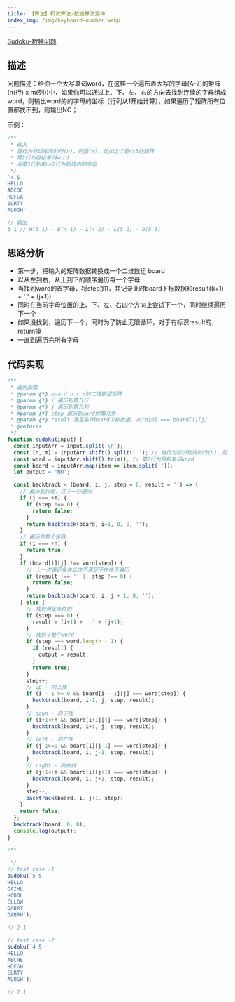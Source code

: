 ```yaml
---
title: 【算法】机试算法-数独算法变种
index_img: /img/keyboard-number.webp
---
```


[Sudoku-数独问题](https://www.nowcoder.com/practice/78a1a4ebe8a34c93aac006c44f6bf8a1?tpId=37&tqId=21267&rp=1&ru=/exam/oj/ta&qru=/exam/oj/ta&sourceUrl=%2Fexam%2Foj%2Fta%3FtpId%3D37&difficulty=undefined&judgeStatus=undefined&tags=&title=)

##  描述

问题描述：给你一个大写单词word，在这样一个遍布着大写的字母(A-Z)的矩阵(n(行) x m(列))中，如果你可以通过上、下、左、右的方向去找到连续的字母组成word，则输出word的的字母的坐标（行列从1开始计算），如果遍历了矩阵所有位置都找不到，则输出NO；

示例：

```js
/**
 * 输入
 * 首行为标识矩阵的行(n)、列数(m)，比如这个是4x5的矩阵
 * 第2行为目标单词word
 * 从第3行到第n+2行为矩阵内的字母
 */
`4 5
HELLO
ABCDE
HDFGA
ELRTY
ALOGH`

// 输出
3 1 // H(3 1) - E(4 1) - L(4 2) - L(5 2) - O(5 3)
```

##  思路分析

- 第一步，把输入的矩阵数据转换成一个二维数组 board
- 以从左到右，从上到下的顺序遍历每一个字母
- 当找到word的首字母，将step加1，并记录此时board下标数据和result((i+1) + ' ' + (j+1))
- 同时在当前字母位置的上、下、左、右四个方向上尝试下一个，同时继续遍历下一个
- 如果没找到，遍历下一个，同时为了防止无限循环，对于有标识result的，return掉
- 一直到遍历完所有字母

##  代码实现

```js
/**
 * 遍历函数
 * @param {*} board n x m的二维数组矩阵
 * @param {*} i 遍历到第几行
 * @param {*} j 遍历到第几列
 * @param {*} step 遍历到word的第几步
 * @param {*} result 满足条件board下标数据，word[0] === board[i][j]
 * @returns 
 */
function sudoku(input) {
  const inputArr = input.split('\n');
  const [n, m] = inputArr.shift().split(' '); // 首行为标识矩阵的行(n)、列数(m)，比如这个是4x5的矩阵
  const word = inputArr.shift().trim(); // 第2行为目标单词word
  const board = inputArr.map(item => item.split(''));
  let output = 'NO';

  const backtrack = (board, i, j, step = 0, result = '') => {
    // 遍历到行尾，往下一行遍历
    if (j === +m) {
      if (step !== 0) {
        return false;
      }
      return backtrack(board, i+1, 0, 0, '');
    }
    // 遍历完整个矩阵
    if (i === +n) {
      return true;
    }
    if (board[i][j] !== word[step]) {
      // 上一次满足条件此次不满足不在往下遍历
      if (result !== '' || step !== 0) { 
        return false;
      }
      return backtrack(board, i, j + 1, 0, '');
    } else {
      // 找到满足条件的
      if (step === 0) {
        result = (i+1) + ' ' + (j+1);
      }
      // 找到了整个word
      if (step === word.length - 1) {
        if (result) {
          output = result;
        }
        return true;
      }
      step++;
      // up - 向上找
      if (i - 1 >= 0 && board[i - 1][j] === word[step]) { 
        backtrack(board, i-1, j, step, result);
      }
      // down - 向下找
      if (i+1<+n && board[i+1][j] === word[step]) { 
        backtrack(board, i+1, j, step, result);
      }
      // left - 向左找
      if (j-1>=0 && board[i][j-1] === word[step]) { 
        backtrack(board, i, j-1, step, result);
      }
      // right - 向右找
      if (j+1<+m && board[i][j+1] === word[step]) { 
        backtrack(board, i, j+1, step, result);
      }
      step--;
      backtrack(board, i, j+1, step);
    }
    return false;
  };
  backtrack(board, 0, 0);
  console.log(output);
}

/**

 */
// test case -1
sudoku(`5 5
HELLO
OAIHL
HCDOL
ELLOW
OABRT
OABRH`);

// 2 1

// test case -2
sudoku(`4 5
HELLO
ABCHE
HDFGH
ELRTY
ALOGH`);

// 2 1
```